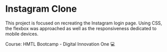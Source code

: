 # Instagram Clone
 This project is focused on recreating the Instagram login page. 
 Using CSS, the flexbox was approached as well as the responsiveness dedicated to mobile devices.
 
Course: HMTL Bootcamp - Digital Innovation One 💻
